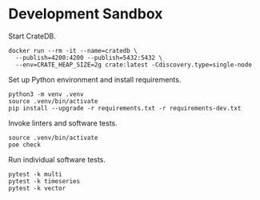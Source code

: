 # Development Sandbox

Start CrateDB.
```shell
docker run --rm -it --name=cratedb \
  --publish=4200:4200 --publish=5432:5432 \
  --env=CRATE_HEAP_SIZE=2g crate:latest -Cdiscovery.type=single-node
```

Set up Python environment and install requirements.
```shell
python3 -m venv .venv
source .venv/bin/activate
pip install --upgrade -r requirements.txt -r requirements-dev.txt
```

Invoke linters and software tests.
```shell
source .venv/bin/activate
poe check
```

Run individual software tests.
```shell
pytest -k multi
pytest -k timeseries
pytest -k vector
```
